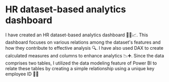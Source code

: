 # HR dataset-based analytics dashboard
I have created an HR dataset-based analytics dashboard 🧑‍💼📈.
This dashboard focuses on various relations among the dataset's features and how they contribute to effective analysis 🔍.
I have also used DAX to create calculated measures and columns to enhance analytics 📉➕.
Since the data comprises two tables, I utilized the data modeling feature of Power BI to relate these tables by creating a simple relationship using a unique key employee ID 🔗🆔
